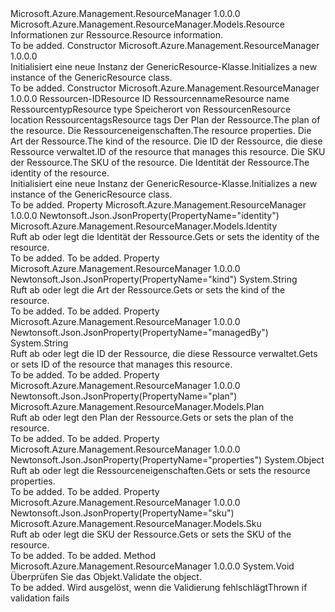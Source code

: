 <Type Name="GenericResource" FullName="Microsoft.Azure.Management.ResourceManager.Models.GenericResource">
  <TypeSignature Language="C#" Value="public class GenericResource : Microsoft.Azure.Management.ResourceManager.Models.Resource" />
  <TypeSignature Language="ILAsm" Value=".class public auto ansi beforefieldinit GenericResource extends Microsoft.Azure.Management.ResourceManager.Models.Resource" />
  <TypeSignature Language="DocId" Value="T:Microsoft.Azure.Management.ResourceManager.Models.GenericResource" />
  <TypeSignature Language="VB.NET" Value="Public Class GenericResource&#xA;Inherits Resource" />
  <TypeSignature Language="F#" Value="type GenericResource = class&#xA;    inherit Resource" />
  <AssemblyInfo>
    <AssemblyName>Microsoft.Azure.Management.ResourceManager</AssemblyName>
    <AssemblyVersion>1.0.0.0</AssemblyVersion>
  </AssemblyInfo>
  <Base>
    <BaseTypeName>Microsoft.Azure.Management.ResourceManager.Models.Resource</BaseTypeName>
  </Base>
  <Interfaces />
  <Docs>
    <summary>
            <span data-ttu-id="8f09f-101">Informationen zur Ressource.</span><span class="sxs-lookup"><span data-stu-id="8f09f-101">Resource information.</span></span>
            </summary>
    <remarks>To be added.</remarks>
  </Docs>
  <Members>
    <Member MemberName=".ctor">
      <MemberSignature Language="C#" Value="public GenericResource ();" />
      <MemberSignature Language="ILAsm" Value=".method public hidebysig specialname rtspecialname instance void .ctor() cil managed" />
      <MemberSignature Language="DocId" Value="M:Microsoft.Azure.Management.ResourceManager.Models.GenericResource.#ctor" />
      <MemberSignature Language="VB.NET" Value="Public Sub New ()" />
      <MemberType>Constructor</MemberType>
      <AssemblyInfo>
        <AssemblyName>Microsoft.Azure.Management.ResourceManager</AssemblyName>
        <AssemblyVersion>1.0.0.0</AssemblyVersion>
      </AssemblyInfo>
      <Parameters />
      <Docs>
        <summary>
            <span data-ttu-id="8f09f-102">Initialisiert eine neue Instanz der GenericResource-Klasse.</span><span class="sxs-lookup"><span data-stu-id="8f09f-102">Initializes a new instance of the GenericResource class.</span></span>
            </summary>
        <remarks>To be added.</remarks>
      </Docs>
    </Member>
    <Member MemberName=".ctor">
      <MemberSignature Language="C#" Value="public GenericResource (string id = null, string name = null, string type = null, string location = null, System.Collections.Generic.IDictionary&lt;string,string&gt; tags = null, Microsoft.Azure.Management.ResourceManager.Models.Plan plan = null, object properties = null, string kind = null, string managedBy = null, Microsoft.Azure.Management.ResourceManager.Models.Sku sku = null, Microsoft.Azure.Management.ResourceManager.Models.Identity identity = null);" />
      <MemberSignature Language="ILAsm" Value=".method public hidebysig specialname rtspecialname instance void .ctor(string id, string name, string type, string location, class System.Collections.Generic.IDictionary`2&lt;string, string&gt; tags, class Microsoft.Azure.Management.ResourceManager.Models.Plan plan, object properties, string kind, string managedBy, class Microsoft.Azure.Management.ResourceManager.Models.Sku sku, class Microsoft.Azure.Management.ResourceManager.Models.Identity identity) cil managed" />
      <MemberSignature Language="DocId" Value="M:Microsoft.Azure.Management.ResourceManager.Models.GenericResource.#ctor(System.String,System.String,System.String,System.String,System.Collections.Generic.IDictionary{System.String,System.String},Microsoft.Azure.Management.ResourceManager.Models.Plan,System.Object,System.String,System.String,Microsoft.Azure.Management.ResourceManager.Models.Sku,Microsoft.Azure.Management.ResourceManager.Models.Identity)" />
      <MemberSignature Language="F#" Value="new Microsoft.Azure.Management.ResourceManager.Models.GenericResource : string * string * string * string * System.Collections.Generic.IDictionary&lt;string, string&gt; * Microsoft.Azure.Management.ResourceManager.Models.Plan * obj * string * string * Microsoft.Azure.Management.ResourceManager.Models.Sku * Microsoft.Azure.Management.ResourceManager.Models.Identity -&gt; Microsoft.Azure.Management.ResourceManager.Models.GenericResource" Usage="new Microsoft.Azure.Management.ResourceManager.Models.GenericResource (id, name, type, location, tags, plan, properties, kind, managedBy, sku, identity)" />
      <MemberType>Constructor</MemberType>
      <AssemblyInfo>
        <AssemblyName>Microsoft.Azure.Management.ResourceManager</AssemblyName>
        <AssemblyVersion>1.0.0.0</AssemblyVersion>
      </AssemblyInfo>
      <Parameters>
        <Parameter Name="id" Type="System.String" />
        <Parameter Name="name" Type="System.String" />
        <Parameter Name="type" Type="System.String" />
        <Parameter Name="location" Type="System.String" />
        <Parameter Name="tags" Type="System.Collections.Generic.IDictionary&lt;System.String,System.String&gt;" />
        <Parameter Name="plan" Type="Microsoft.Azure.Management.ResourceManager.Models.Plan" />
        <Parameter Name="properties" Type="System.Object" />
        <Parameter Name="kind" Type="System.String" />
        <Parameter Name="managedBy" Type="System.String" />
        <Parameter Name="sku" Type="Microsoft.Azure.Management.ResourceManager.Models.Sku" />
        <Parameter Name="identity" Type="Microsoft.Azure.Management.ResourceManager.Models.Identity" />
      </Parameters>
      <Docs>
        <param name="id"><span data-ttu-id="8f09f-103">Ressourcen-ID</span><span class="sxs-lookup"><span data-stu-id="8f09f-103">Resource ID</span></span></param>
        <param name="name"><span data-ttu-id="8f09f-104">Ressourcenname</span><span class="sxs-lookup"><span data-stu-id="8f09f-104">Resource name</span></span></param>
        <param name="type"><span data-ttu-id="8f09f-105">Ressourcentyp</span><span class="sxs-lookup"><span data-stu-id="8f09f-105">Resource type</span></span></param>
        <param name="location"><span data-ttu-id="8f09f-106">Speicherort von Ressourcen</span><span class="sxs-lookup"><span data-stu-id="8f09f-106">Resource location</span></span></param>
        <param name="tags"><span data-ttu-id="8f09f-107">Ressourcentags</span><span class="sxs-lookup"><span data-stu-id="8f09f-107">Resource tags</span></span></param>
        <param name="plan"><span data-ttu-id="8f09f-108">Der Plan der Ressource.</span><span class="sxs-lookup"><span data-stu-id="8f09f-108">The plan of the resource.</span></span></param>
        <param name="properties"><span data-ttu-id="8f09f-109">Die Ressourceneigenschaften.</span><span class="sxs-lookup"><span data-stu-id="8f09f-109">The resource properties.</span></span></param>
        <param name="kind"><span data-ttu-id="8f09f-110">Die Art der Ressource.</span><span class="sxs-lookup"><span data-stu-id="8f09f-110">The kind of the resource.</span></span></param>
        <param name="managedBy"><span data-ttu-id="8f09f-111">Die ID der Ressource, die diese Ressource verwaltet.</span><span class="sxs-lookup"><span data-stu-id="8f09f-111">ID of the resource that manages this resource.</span></span></param>
        <param name="sku"><span data-ttu-id="8f09f-112">Die SKU der Ressource.</span><span class="sxs-lookup"><span data-stu-id="8f09f-112">The SKU of the resource.</span></span></param>
        <param name="identity"><span data-ttu-id="8f09f-113">Die Identität der Ressource.</span><span class="sxs-lookup"><span data-stu-id="8f09f-113">The identity of the resource.</span></span></param>
        <summary>
            <span data-ttu-id="8f09f-114">Initialisiert eine neue Instanz der GenericResource-Klasse.</span><span class="sxs-lookup"><span data-stu-id="8f09f-114">Initializes a new instance of the GenericResource class.</span></span>
            </summary>
        <remarks>To be added.</remarks>
      </Docs>
    </Member>
    <Member MemberName="Identity">
      <MemberSignature Language="C#" Value="public Microsoft.Azure.Management.ResourceManager.Models.Identity Identity { get; set; }" />
      <MemberSignature Language="ILAsm" Value=".property instance class Microsoft.Azure.Management.ResourceManager.Models.Identity Identity" />
      <MemberSignature Language="DocId" Value="P:Microsoft.Azure.Management.ResourceManager.Models.GenericResource.Identity" />
      <MemberSignature Language="VB.NET" Value="Public Property Identity As Identity" />
      <MemberSignature Language="F#" Value="member this.Identity : Microsoft.Azure.Management.ResourceManager.Models.Identity with get, set" Usage="Microsoft.Azure.Management.ResourceManager.Models.GenericResource.Identity" />
      <MemberType>Property</MemberType>
      <AssemblyInfo>
        <AssemblyName>Microsoft.Azure.Management.ResourceManager</AssemblyName>
        <AssemblyVersion>1.0.0.0</AssemblyVersion>
      </AssemblyInfo>
      <Attributes>
        <Attribute>
          <AttributeName>Newtonsoft.Json.JsonProperty(PropertyName="identity")</AttributeName>
        </Attribute>
      </Attributes>
      <ReturnValue>
        <ReturnType>Microsoft.Azure.Management.ResourceManager.Models.Identity</ReturnType>
      </ReturnValue>
      <Docs>
        <summary>
            <span data-ttu-id="8f09f-115">Ruft ab oder legt die Identität der Ressource.</span><span class="sxs-lookup"><span data-stu-id="8f09f-115">Gets or sets the identity of the resource.</span></span>
            </summary>
        <value>To be added.</value>
        <remarks>To be added.</remarks>
      </Docs>
    </Member>
    <Member MemberName="Kind">
      <MemberSignature Language="C#" Value="public string Kind { get; set; }" />
      <MemberSignature Language="ILAsm" Value=".property instance string Kind" />
      <MemberSignature Language="DocId" Value="P:Microsoft.Azure.Management.ResourceManager.Models.GenericResource.Kind" />
      <MemberSignature Language="VB.NET" Value="Public Property Kind As String" />
      <MemberSignature Language="F#" Value="member this.Kind : string with get, set" Usage="Microsoft.Azure.Management.ResourceManager.Models.GenericResource.Kind" />
      <MemberType>Property</MemberType>
      <AssemblyInfo>
        <AssemblyName>Microsoft.Azure.Management.ResourceManager</AssemblyName>
        <AssemblyVersion>1.0.0.0</AssemblyVersion>
      </AssemblyInfo>
      <Attributes>
        <Attribute>
          <AttributeName>Newtonsoft.Json.JsonProperty(PropertyName="kind")</AttributeName>
        </Attribute>
      </Attributes>
      <ReturnValue>
        <ReturnType>System.String</ReturnType>
      </ReturnValue>
      <Docs>
        <summary>
            <span data-ttu-id="8f09f-116">Ruft ab oder legt die Art der Ressource.</span><span class="sxs-lookup"><span data-stu-id="8f09f-116">Gets or sets the kind of the resource.</span></span>
            </summary>
        <value>To be added.</value>
        <remarks>To be added.</remarks>
      </Docs>
    </Member>
    <Member MemberName="ManagedBy">
      <MemberSignature Language="C#" Value="public string ManagedBy { get; set; }" />
      <MemberSignature Language="ILAsm" Value=".property instance string ManagedBy" />
      <MemberSignature Language="DocId" Value="P:Microsoft.Azure.Management.ResourceManager.Models.GenericResource.ManagedBy" />
      <MemberSignature Language="VB.NET" Value="Public Property ManagedBy As String" />
      <MemberSignature Language="F#" Value="member this.ManagedBy : string with get, set" Usage="Microsoft.Azure.Management.ResourceManager.Models.GenericResource.ManagedBy" />
      <MemberType>Property</MemberType>
      <AssemblyInfo>
        <AssemblyName>Microsoft.Azure.Management.ResourceManager</AssemblyName>
        <AssemblyVersion>1.0.0.0</AssemblyVersion>
      </AssemblyInfo>
      <Attributes>
        <Attribute>
          <AttributeName>Newtonsoft.Json.JsonProperty(PropertyName="managedBy")</AttributeName>
        </Attribute>
      </Attributes>
      <ReturnValue>
        <ReturnType>System.String</ReturnType>
      </ReturnValue>
      <Docs>
        <summary>
            <span data-ttu-id="8f09f-117">Ruft ab oder legt die ID der Ressource, die diese Ressource verwaltet.</span><span class="sxs-lookup"><span data-stu-id="8f09f-117">Gets or sets ID of the resource that manages this resource.</span></span>
            </summary>
        <value>To be added.</value>
        <remarks>To be added.</remarks>
      </Docs>
    </Member>
    <Member MemberName="Plan">
      <MemberSignature Language="C#" Value="public Microsoft.Azure.Management.ResourceManager.Models.Plan Plan { get; set; }" />
      <MemberSignature Language="ILAsm" Value=".property instance class Microsoft.Azure.Management.ResourceManager.Models.Plan Plan" />
      <MemberSignature Language="DocId" Value="P:Microsoft.Azure.Management.ResourceManager.Models.GenericResource.Plan" />
      <MemberSignature Language="VB.NET" Value="Public Property Plan As Plan" />
      <MemberSignature Language="F#" Value="member this.Plan : Microsoft.Azure.Management.ResourceManager.Models.Plan with get, set" Usage="Microsoft.Azure.Management.ResourceManager.Models.GenericResource.Plan" />
      <MemberType>Property</MemberType>
      <AssemblyInfo>
        <AssemblyName>Microsoft.Azure.Management.ResourceManager</AssemblyName>
        <AssemblyVersion>1.0.0.0</AssemblyVersion>
      </AssemblyInfo>
      <Attributes>
        <Attribute>
          <AttributeName>Newtonsoft.Json.JsonProperty(PropertyName="plan")</AttributeName>
        </Attribute>
      </Attributes>
      <ReturnValue>
        <ReturnType>Microsoft.Azure.Management.ResourceManager.Models.Plan</ReturnType>
      </ReturnValue>
      <Docs>
        <summary>
            <span data-ttu-id="8f09f-118">Ruft ab oder legt den Plan der Ressource.</span><span class="sxs-lookup"><span data-stu-id="8f09f-118">Gets or sets the plan of the resource.</span></span>
            </summary>
        <value>To be added.</value>
        <remarks>To be added.</remarks>
      </Docs>
    </Member>
    <Member MemberName="Properties">
      <MemberSignature Language="C#" Value="public object Properties { get; set; }" />
      <MemberSignature Language="ILAsm" Value=".property instance object Properties" />
      <MemberSignature Language="DocId" Value="P:Microsoft.Azure.Management.ResourceManager.Models.GenericResource.Properties" />
      <MemberSignature Language="VB.NET" Value="Public Property Properties As Object" />
      <MemberSignature Language="F#" Value="member this.Properties : obj with get, set" Usage="Microsoft.Azure.Management.ResourceManager.Models.GenericResource.Properties" />
      <MemberType>Property</MemberType>
      <AssemblyInfo>
        <AssemblyName>Microsoft.Azure.Management.ResourceManager</AssemblyName>
        <AssemblyVersion>1.0.0.0</AssemblyVersion>
      </AssemblyInfo>
      <Attributes>
        <Attribute>
          <AttributeName>Newtonsoft.Json.JsonProperty(PropertyName="properties")</AttributeName>
        </Attribute>
      </Attributes>
      <ReturnValue>
        <ReturnType>System.Object</ReturnType>
      </ReturnValue>
      <Docs>
        <summary>
            <span data-ttu-id="8f09f-119">Ruft ab oder legt die Ressourceneigenschaften.</span><span class="sxs-lookup"><span data-stu-id="8f09f-119">Gets or sets the resource properties.</span></span>
            </summary>
        <value>To be added.</value>
        <remarks>To be added.</remarks>
      </Docs>
    </Member>
    <Member MemberName="Sku">
      <MemberSignature Language="C#" Value="public Microsoft.Azure.Management.ResourceManager.Models.Sku Sku { get; set; }" />
      <MemberSignature Language="ILAsm" Value=".property instance class Microsoft.Azure.Management.ResourceManager.Models.Sku Sku" />
      <MemberSignature Language="DocId" Value="P:Microsoft.Azure.Management.ResourceManager.Models.GenericResource.Sku" />
      <MemberSignature Language="VB.NET" Value="Public Property Sku As Sku" />
      <MemberSignature Language="F#" Value="member this.Sku : Microsoft.Azure.Management.ResourceManager.Models.Sku with get, set" Usage="Microsoft.Azure.Management.ResourceManager.Models.GenericResource.Sku" />
      <MemberType>Property</MemberType>
      <AssemblyInfo>
        <AssemblyName>Microsoft.Azure.Management.ResourceManager</AssemblyName>
        <AssemblyVersion>1.0.0.0</AssemblyVersion>
      </AssemblyInfo>
      <Attributes>
        <Attribute>
          <AttributeName>Newtonsoft.Json.JsonProperty(PropertyName="sku")</AttributeName>
        </Attribute>
      </Attributes>
      <ReturnValue>
        <ReturnType>Microsoft.Azure.Management.ResourceManager.Models.Sku</ReturnType>
      </ReturnValue>
      <Docs>
        <summary>
            <span data-ttu-id="8f09f-120">Ruft ab oder legt die SKU der Ressource.</span><span class="sxs-lookup"><span data-stu-id="8f09f-120">Gets or sets the SKU of the resource.</span></span>
            </summary>
        <value>To be added.</value>
        <remarks>To be added.</remarks>
      </Docs>
    </Member>
    <Member MemberName="Validate">
      <MemberSignature Language="C#" Value="public virtual void Validate ();" />
      <MemberSignature Language="ILAsm" Value=".method public hidebysig newslot virtual instance void Validate() cil managed" />
      <MemberSignature Language="DocId" Value="M:Microsoft.Azure.Management.ResourceManager.Models.GenericResource.Validate" />
      <MemberSignature Language="VB.NET" Value="Public Overridable Sub Validate ()" />
      <MemberSignature Language="F#" Value="abstract member Validate : unit -&gt; unit&#xA;override this.Validate : unit -&gt; unit" Usage="genericResource.Validate " />
      <MemberType>Method</MemberType>
      <AssemblyInfo>
        <AssemblyName>Microsoft.Azure.Management.ResourceManager</AssemblyName>
        <AssemblyVersion>1.0.0.0</AssemblyVersion>
      </AssemblyInfo>
      <ReturnValue>
        <ReturnType>System.Void</ReturnType>
      </ReturnValue>
      <Parameters />
      <Docs>
        <summary>
            <span data-ttu-id="8f09f-121">Überprüfen Sie das Objekt.</span><span class="sxs-lookup"><span data-stu-id="8f09f-121">Validate the object.</span></span>
            </summary>
        <remarks>To be added.</remarks>
        <exception cref="T:Microsoft.Rest.ValidationException">
            <span data-ttu-id="8f09f-122">Wird ausgelöst, wenn die Validierung fehlschlägt</span><span class="sxs-lookup"><span data-stu-id="8f09f-122">Thrown if validation fails</span></span>
            </exception>
      </Docs>
    </Member>
  </Members>
</Type>